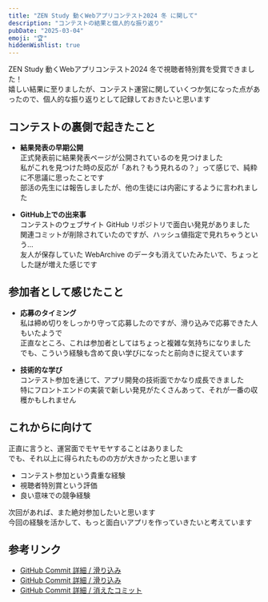 ```yaml
---
title: "ZEN Study 動くWebアプリコンテスト2024 冬 に関して"
description: "コンテストの結果と個人的な振り返り"
pubDate: "2025-03-04"
emoji: "🏆"
hiddenWishlist: true
---
```


ZEN Study 動くWebアプリコンテスト2024 冬で視聴者特別賞を受賞できました！  
嬉しい結果に至りましたが、コンテスト運営に関していくつか気になった点があったので、個人的な振り返りとして記録しておきたいと思います

## コンテストの裏側で起きたこと

- **結果発表の早期公開**  
  正式発表前に結果発表ページが公開されているのを見つけました  
  私がこれを見つけた時の反応が「あれ？もう見れるの？」って感じで、純粋に不思議に思ったことです  
  部活の先生には報告しましたが、他の生徒には内密にするように言われました

- **GitHub上での出来事**  
  コンテストのウェブサイト GitHub リポジトリで面白い発見がありました  
  関連コミットが削除されていたのですが、ハッシュ値指定で見れちゃうという...  
  友人が保存していた WebArchive のデータも消えていたみたいで、ちょっとした謎が増えた感じです

## 参加者として感じたこと

- **応募のタイミング**  
  私は締め切りをしっかり守って応募したのですが、滑り込みで応募できた人もいたようで  
  正直なところ、これは参加者としてはちょっと複雑な気持ちになりました  
  でも、こういう経験も含めて良い学びになったと前向きに捉えています

- **技術的な学び**  
  コンテスト参加を通じて、アプリ開発の技術面でかなり成長できました  
  特にフロントエンドの実装で新しい発見がたくさんあって、それが一番の収穫かもしれません

## これからに向けて

正直に言うと、運営面でモヤモヤすることはありました  
でも、それ以上に得られたものの方が大きかったと思います

- コンテスト参加という貴重な経験
- 視聴者特別賞という評価
- 良い意味での競争経験

次回があれば、また絶対参加したいと思います  
今回の経験を活かして、もっと面白いアプリを作っていきたいと考えています

## 参考リンク

- [GitHub Commit 詳細 / 滑り込み](https://github.com/progedu/webappcontest/commit/c9d91be7a86c220b8e0a4bfb1e52562ef6cb405e)
- [GitHub Commit 詳細 / 滑り込み](https://github.com/progedu/webappcontest/commit/2de258bec1aa47a4685b4ca90933cedd9e6d8315)
- [GitHub Commit 詳細 / 消えたコミット](https://github.com/progedu/webappcontest/commit/94daec0b82f18df80a2f14d12783fe49666591a7)
